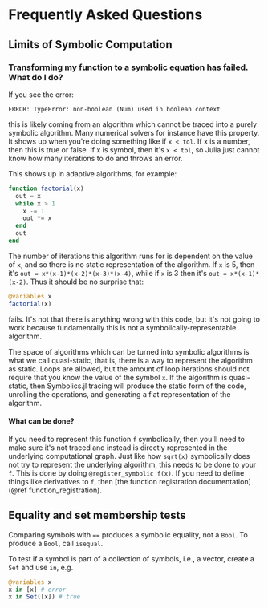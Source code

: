 # Frequently Asked Questions

## Limits of Symbolic Computation

### Transforming my function to a symbolic equation has failed. What do I do?

If you see the error:

```
ERROR: TypeError: non-boolean (Num) used in boolean context
```

this is likely coming from an algorithm which cannot be traced into a purely
symbolic algorithm. Many numerical solvers for instance have this property. It
shows up when you're doing something like if `x < tol`. If x is a number, then
this is true or false. If x is symbol, then it's `x < tol`, so Julia just cannot
know how many iterations to do and throws an error.

This shows up in adaptive algorithms, for example:

```julia
function factorial(x)
  out = x
  while x > 1
    x -= 1
    out *= x
  end
  out
end
```

The number of iterations this algorithm runs for is dependent on the value of
`x`, and so there is no static representation of the algorithm. If `x` is 5,
then it's `out = x*(x-1)*(x-2)*(x-3)*(x-4)`, while if `x` is 3 then it's
`out = x*(x-1)*(x-2)`. Thus it should be no surprise that:

```julia
@variables x
factorial(x)
```

fails. It's not that there is anything wrong with this code, but it's not going
to work because fundamentally this is not a symbolically-representable algorithm.

The space of algorithms which can be turned into symbolic algorithms is what we
call quasi-static, that is, there is a way to represent the algorithm as static.
Loops are allowed, but the amount of loop iterations should not require that you
know the value of the symbol `x`. If the algorithm is quasi-static, then Symbolics.jl
tracing will produce the static form of the code, unrolling the operations, and
generating a flat representation of the algorithm.

#### What can be done?

If you need to represent this function `f` symbolically, then you'll need to make
sure it's not traced and instead is directly represented in the underlying
computational graph. Just like how `sqrt(x)` symbolically does not try to
represent the underlying algorithm, this needs to be done to your `f`. This is
done by doing `@register_symbolic f(x)`. If you need to define things like derivatives to
`f`, then [the function registration documentation](@ref function_registration).

## Equality and set membership tests
Comparing symbols with `==` produces a symbolic equality, not a `Bool`. To produce a `Bool`, call `isequal`.

To test if a symbol is part of a collection of symbols, i.e., a vector, create a `Set` and use `in`, e.g.
```julia
@variables x
x in [x] # error
x in Set([x]) # true
```
